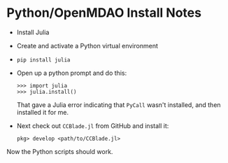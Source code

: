 # Python/OpenMDAO Install Notes

* Install Julia
* Create and activate a Python virtual environment
* `pip install julia`
* Open up a python prompt and do this:

  ```
  >>> import julia
  >>> julia.install()
  ```

  That gave a Julia error indicating that `PyCall` wasn't installed, and then
  installed it for me.

* Next check out `CCBlade.jl` from GitHub and install it:

  ```
  pkg> develop <path/to/CCBlade.jl>
  ```

Now the Python scripts should work.
